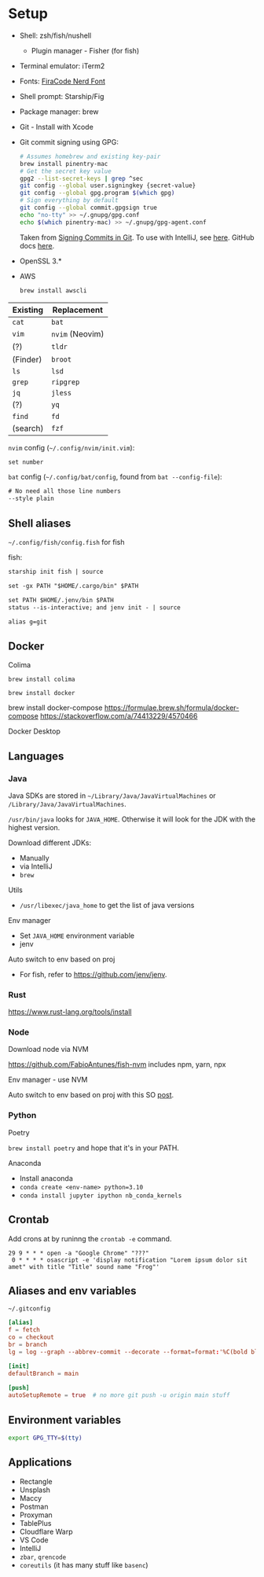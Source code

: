 # Setup

* Shell: zsh/fish/nushell
  * Plugin manager - Fisher (for fish)
* Terminal emulator: iTerm2
* Fonts: [FiraCode Nerd Font](https://github.com/ryanoasis/nerd-fonts)
* Shell prompt: Starship/Fig
* Package manager: brew
* Git - Install with Xcode
* Git commit signing using GPG:

  ```sh
  # Assumes homebrew and existing key-pair
  brew install pinentry-mac
  # Get the secret key value
  gpg2 --list-secret-keys | grep ^sec
  git config --global user.signingkey {secret-value}
  git config --global gpg.program $(which gpg)
  # Sign everything by default
  git config --global commit.gpgsign true
  echo "no-tty" >> ~/.gnupg/gpg.conf
  echo $(which pinentry-mac) >> ~/.gnupg/gpg-agent.conf
  ```

  Taken from [Signing Commits in Git](https://nathanielhoag.com/blog/2016/09/05/signing-commits-in-git/). To use with IntelliJ, see [here](https://www.jetbrains.com/help/idea/set-up-GPG-commit-signing.html). GitHub docs [here](https://docs.github.com/en/authentication/managing-commit-signature-verification/adding-a-gpg-key-to-your-github-account).
* OpenSSL 3.*
* AWS

  ```sh
  brew install awscli
  ```

Existing | Replacement
-------- | ------------
`cat`    | `bat`
`vim`    | `nvim` (Neovim)
(?)      | `tldr`
(Finder) | `broot`
`ls`     | `lsd`
`grep`   | `ripgrep`
`jq`     | `jless`
(?)      | `yq`
`find`   | `fd`
(search) | `fzf`

`nvim` config (`~/.config/nvim/init.vim`):

```txt
set number
```

`bat` config (`~/.config/bat/config`, found from `bat --config-file`):

```txt
# No need all those line numbers
--style plain
```

## Shell aliases

`~/.config/fish/config.fish` for fish

fish:

```txt
starship init fish | source

set -gx PATH "$HOME/.cargo/bin" $PATH

set PATH $HOME/.jenv/bin $PATH
status --is-interactive; and jenv init - | source

alias g=git
```

## Docker

Colima

```
brew install colima
```

```
brew install docker
```

brew install docker-compose
https://formulae.brew.sh/formula/docker-compose
https://stackoverflow.com/a/74413229/4570466

Docker Desktop

<see official page>

## Languages

### Java

Java SDKs are stored in `~/Library/Java/JavaVirtualMachines` or `/Library/Java/JavaVirtualMachines`.

`/usr/bin/java` looks for `JAVA_HOME`. Otherwise it will look for the JDK with the highest version.

Download different JDKs:
* Manually
* via IntelliJ 
* `brew`

Utils
* `/usr/libexec/java_home` to get the list of java versions

Env manager
* Set `JAVA_HOME` environment variable
* jenv

Auto switch to env based on proj
* For fish, refer to https://github.com/jenv/jenv.

### Rust

https://www.rust-lang.org/tools/install

### Node

Download node via NVM

https://github.com/FabioAntunes/fish-nvm includes npm, yarn, npx

Env manager - use NVM

Auto switch to env based on proj with this SO [post](https://stackoverflow.com/questions/23556330/run-nvm-use-automatically-every-time-theres-a-nvmrc-file-on-the-directory).


### Python

Poetry

`brew install poetry` and hope that it's in your PATH.

Anaconda

* Install anaconda
* `conda create <env-name> python=3.10`
* `conda install jupyter ipython nb_conda_kernels`

## Crontab

Add crons at by runinng the `crontab -e` command.

```
29 9 * * * open -a "Google Chrome" "???"
 0 * * * * osascript -e 'display notification "Lorem ipsum dolor sit amet" with title "Title" sound name "Frog"'
```

## Aliases and env variables

`~/.gitconfig`

```toml
[alias]
f = fetch
co = checkout
br = branch
lg = log --graph --abbrev-commit --decorate --format=format:'%C(bold blue)%h%C(reset) - %C(bold green)(%ar)%C(reset) %C(white)%s%C(reset) %C(dim white)- %an%C(reset)%C(bold yellow)%d%C(reset)' --all

[init]
defaultBranch = main
  
[push]
autoSetupRemote = true  # no more git push -u origin main stuff
```

## Environment variables

```sh
export GPG_TTY=$(tty)
```

## Applications

* Rectangle
* Unsplash
* Maccy
* Postman
* Proxyman
* TablePlus
* Cloudflare Warp
* VS Code
* IntelliJ
* `zbar`, `qrencode`
* `coreutils` (it has many stuff like `basenc`)
